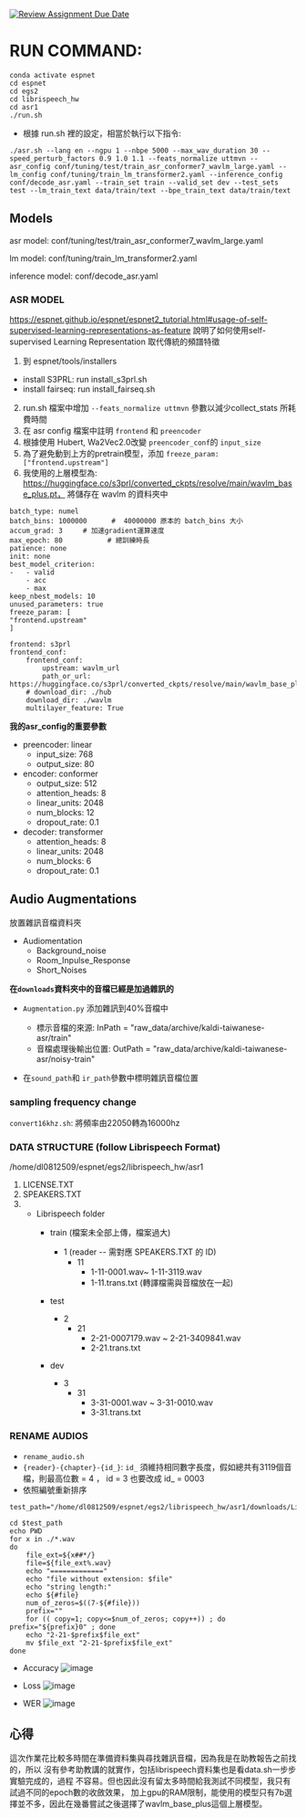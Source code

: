 [![Review Assignment Due Date](https://classroom.github.com/assets/deadline-readme-button-24ddc0f5d75046c5622901739e7c5dd533143b0c8e959d652212380cedb1ea36.svg)](https://classroom.github.com/a/DAvmMcSJ)
# RUN COMMAND:
```
conda activate espnet
cd espnet
cd egs2
cd librispeech_hw
cd asr1
./run.sh
```


- 根據 run.sh 裡的設定，相當於執行以下指令:
```
./asr.sh --lang en --ngpu 1 --nbpe 5000 --max_wav_duration 30 --speed_perturb_factors 0.9 1.0 1.1 --feats_normalize uttmvn --asr_config conf/tuning/test/train_asr_conformer7_wavlm_large.yaml --lm_config conf/tuning/train_lm_transformer2.yaml --inference_config conf/decode_asr.yaml --train_set train --valid_set dev --test_sets test --lm_train_text data/train/text --bpe_train_text data/train/text
```

## Models
asr model: conf/tuning/test/train_asr_conformer7_wavlm_large.yaml

lm model: conf/tuning/train_lm_transformer2.yaml

inference model: conf/decode_asr.yaml

### ASR MODEL
https://espnet.github.io/espnet/espnet2_tutorial.html#usage-of-self-supervised-learning-representations-as-feature
說明了如何使用self-supervised Learning Representation 取代傳統的頻譜特徵

1. 到 espnet/tools/installers
- install S3PRL: run install_s3prl.sh
- install fairseq: run install_fairseq.sh

2. run.sh 檔案中增加 `--feats_normalize uttmvn` 參數以減少collect_stats 所耗費時間
3. 在 asr config 檔案中註明 `frontend` 和 `preencoder`
4. 根據使用 Hubert, Wa2Vec2.0改變 `preencoder_conf`的 `input_size`
5. 為了避免動到上方的pretrain模型，添加 `freeze_param: ["frontend.upstream"]`
6. 我使用的上層模型為: https://huggingface.co/s3prl/converted_ckpts/resolve/main/wavlm_base_plus.pt，
將儲存在 wavlm 的資料夾中

```
batch_type: numel
batch_bins: 1000000      #  40000000 原本的 batch_bins 大小
accum_grad: 3     # 加速gradient運算速度
max_epoch: 80           # 總訓練時長
patience: none
init: none
best_model_criterion:
-   - valid
    - acc
    - max
keep_nbest_models: 10
unused_parameters: true
freeze_param: [
"frontend.upstream"
]

frontend: s3prl
frontend_conf:
    frontend_conf:
        upstream: wavlm_url
        path_or_url: https://huggingface.co/s3prl/converted_ckpts/resolve/main/wavlm_base_plus.pt
    # download_dir: ./hub
    download_dir: ./wavlm
    multilayer_feature: True
```

**我的asr_config的重要參數**
- preencoder: linear 
    - input_size: 768
    - output_size: 80
- encoder: conformer 
    - output_size: 512
    - attention_heads: 8
    - linear_units: 2048
    - num_blocks: 12
    - dropout_rate: 0.1
- decoder: transformer
    - attention_heads: 8
    - linear_units: 2048
    - num_blocks: 6
    - dropout_rate: 0.1

## Audio Augmentations

放置雜訊音檔資料夾
- Audiomentation
    - Background_noise
    - Room_Inpulse_Response
    - Short_Noises

**在`downloads`資料夾中的音檔已經是加過雜訊的**

- `Augmentation.py` 添加雜訊到40%音檔中
    - 標示音檔的來源: InPath = "raw_data/archive/kaldi-taiwanese-asr/train"
    - 音檔處理後輸出位置: OutPath = "raw_data/archive/kaldi-taiwanese-asr/noisy-train"

- 在`sound_path`和 `ir_path`參數中標明雜訊音檔位置

### sampling frequency change
`convert16khz.sh`: 將頻率由22050轉為16000hz

### DATA STRUCTURE (follow Librispeech Format)

/home/dl0812509/espnet/egs2/librispeech_hw/asr1

1. LICENSE.TXT
2. SPEAKERS.TXT
3. 
    - Librispeech folder
        - train (檔案未全部上傳，檔案過大)
            - 1 (reader -- 需對應 SPEAKERS.TXT 的 ID)
                - 11
                    - 1-11-0001.wav~ 1-11-3119.wav
                    - 1-11.trans.txt (轉譯檔需與音檔放在一起)

        - test
            - 2
                - 21
                    - 2-21-0007179.wav ~ 2-21-3409841.wav
                    - 2-21.trans.txt
        
        - dev
            - 3
                - 31
                    - 3-31-0001.wav ~ 3-31-0010.wav
                    - 3-31.trans.txt

### RENAME AUDIOS
- `rename_audio.sh` 
- `{reader}-{chapter}-{id_}`: `id_` 須維持相同數字長度，假如總共有3119個音檔，則最高位數 = 4 ， id = 3 也要改成 id_ = 0003
- 依照編號重新排序
```
test_path="/home/dl0812509/espnet/egs2/librispeech_hw/asr1/downloads/LibriSpeech/test/2/21"

cd $test_path
echo PWD
for x in ./*.wav
do 
    file_ext=${x##*/}
    file=${file_ext%.wav}
    echo "============="
    echo "file without extension: $file"
    echo "string length:"
    echo ${#file}
    num_of_zeros=$((7-${#file}))
    prefix=""
    for (( copy=1; copy<=$num_of_zeros; copy++)) ; do prefix="${prefix}0" ; done
    echo "2-21-$prefix$file_ext"
    mv $file_ext "2-21-$prefix$file_ext"
done
```
- Accuracy
![image](https://github.com/krazyjoy/taiwanese-speech-recognition-using-ssl-pre-trained-models-0812509/blob/master/images/acc.png)

- Loss
![image](https://github.com/krazyjoy/taiwanese-speech-recognition-using-ssl-pre-trained-models-0812509/blob/master/images/loss.png)

- WER
![image](https://github.com/krazyjoy/taiwanese-speech-recognition-using-ssl-pre-trained-models-0812509/blob/master/images/wer.png)


## 心得
這次作業花比較多時間在準備資料集與尋找雜訊音檔，因為我是在助教報告之前找的，所以
沒有參考助教講的就實作，包括librispeech資料集也是看data.sh一步步實驗完成的，過程
不容易。但也因此沒有留太多時間給我測試不同模型，我只有試過不同的epoch數的收斂效果，
加上gpu的RAM限制，能使用的模型只有7b選擇並不多，因此在幾番嘗試之後選擇了wavlm_base_plus這個上層模型。